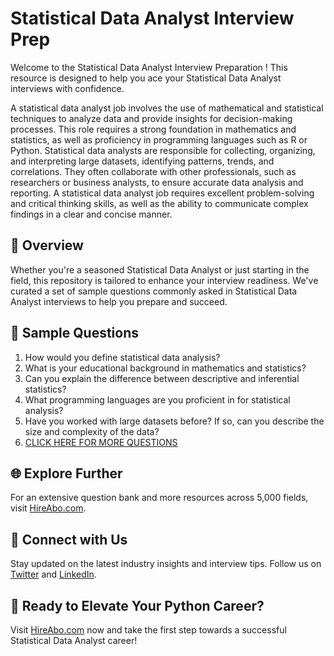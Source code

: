 # Statistical Data Analyst Interview Prep

Welcome to the Statistical Data Analyst Interview Preparation ! This resource is designed to help you ace your Statistical Data Analyst interviews with confidence.

A statistical data analyst job involves the use of mathematical and statistical techniques to analyze data and provide insights for decision-making processes. This role requires a strong foundation in mathematics and statistics, as well as proficiency in programming languages such as R or Python. Statistical data analysts are responsible for collecting, organizing, and interpreting large datasets, identifying patterns, trends, and correlations. They often collaborate with other professionals, such as researchers or business analysts, to ensure accurate data analysis and reporting. A statistical data analyst job requires excellent problem-solving and critical thinking skills, as well as the ability to communicate complex findings in a clear and concise manner.

## 🚀 Overview

Whether you're a seasoned Statistical Data Analyst or just starting in the field, this repository is tailored to enhance your interview readiness. We've curated a set of sample questions commonly asked in Statistical Data Analyst interviews to help you prepare and succeed.

## 📝 Sample Questions

1. How would you define statistical data analysis?
2. What is your educational background in mathematics and statistics?
3. Can you explain the difference between descriptive and inferential statistics?
4. What programming languages are you proficient in for statistical analysis?
5. Have you worked with large datasets before? If so, can you describe the size and complexity of the data?
6. [CLICK HERE FOR MORE QUESTIONS](https://hireabo.com/job/19_1_27/Statistical%20Data%20Analyst)

## 🌐 Explore Further

For an extensive question bank and more resources across 5,000 fields, visit [HireAbo.com](https://www.hireabo.com).

## 📱 Connect with Us

Stay updated on the latest industry insights and interview tips. Follow us on [Twitter](https://twitter.com/hireabo) and [LinkedIn](https://www.linkedin.com/in/hire-abo-3609972a8/).

## 🚀 Ready to Elevate Your Python Career?

Visit [HireAbo.com](https://www.hireabo.com) now and take the first step towards a successful Statistical Data Analyst career!
